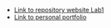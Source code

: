 - [Link to repository website Lab1](https://github.com/NickBevers/2imd-dev-advanced-lab1)
- [Link to personal portfolio](https://github.com/nicolasvdsp/2imd-webtechadvanced-portfolio)
